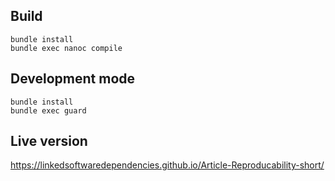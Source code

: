 ## Build
```
bundle install
bundle exec nanoc compile
```

## Development mode
```
bundle install
bundle exec guard
```

## Live version
https://linkedsoftwaredependencies.github.io/Article-Reproducability-short/
